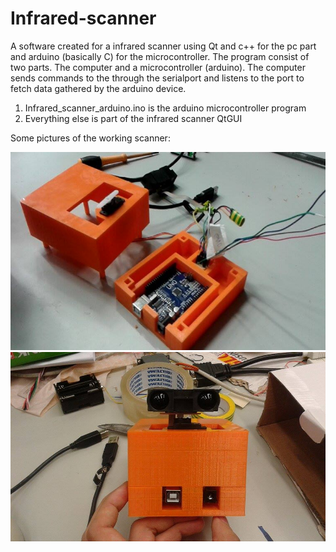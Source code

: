 # Infrared-scanner
A software created for a infrared scanner using Qt and c++ for the pc part and arduino (basically C) for the microcontroller. 
The program consist of two parts. The computer and a microcontroller (arduino).
The computer sends commands to the through the serialport and listens to the port to fetch data gathered by the arduino device.

1. Infrared_scanner_arduino.ino is the arduino microcontroller program
2. Everything else is part of the infrared scanner QtGUI


Some pictures of the working scanner:

![alt tag](https://github.com/Arthil/Infrared-scanner/blob/master/Scanner%20pictures/infrared%20scanner%20inside.jpg?raw=true)
![alt tag](https://github.com/Arthil/Infrared-scanner/blob/master/Scanner%20pictures/infrared%20scanner.jpg?raw=true)
